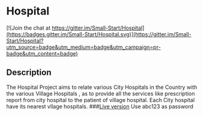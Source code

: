 # Hospital

[![Join the chat at https://gitter.im/Small-Start/Hospital](https://badges.gitter.im/Small-Start/Hospital.svg)](https://gitter.im/Small-Start/Hospital?utm_source=badge&utm_medium=badge&utm_campaign=pr-badge&utm_content=badge)
## Description 
The Hospital Project aims to relate various City Hospitals in the Country with the various Village Hospitals , as to provide 
all the services like prescription report from city hospital to the patient of village hospital.
Each City hospital have its nearest vllage hospitals.
###<a href="http://hospitalp.esy.es/hospitalp/#/">Live version</a> 
Use abc123 as password

